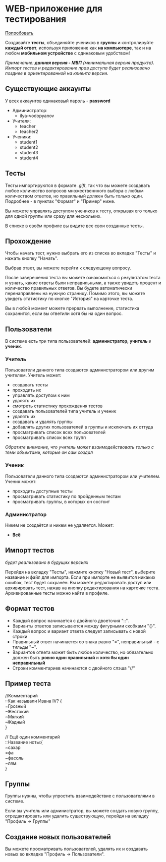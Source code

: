 # WEB-приложение для тестирования  
[Попробовать](https://ilyav.pythonanywhere.com/)

Создавайте **тесты**, объединяйте учеников в **группы** и контролируйте **каждый ответ**, используя приложение как **на компьютере**, так и на любом **мобильном устройстве** с одинаковым удобством!  

*Примечание: **данная версия - МВП** (минимальная версия продукта). 
Импорт тестов и редактирование прав доступа будет реализовано позднее в ориентированной на клиента версии.*  
  
## Существующие аккаунты  
У всех аккаунтов одинаковый пароль - **password**  
* Администратор:  
  * ilya-vodopyanov  
* Учителя: 
  * teacher  
  * teacher2  
* Ученики:  
  * student1  
  * student2  
  * student3  
  * student4  

## Тесты
Тесты импортируются в формате *.gift*, так что вы можете создавать любое количество вопросов множественнного выбора с любым количеством ответов, но правильный должен быть только один. Подробнее - в пунктах "Формат" и "Пример" ниже.

Вы можете управлять доступом учеников к тесту, открывая его только для одной группы или сразу для нескольких.

В списке в своём профиле вы видите все свои созданные тесты.

## Прохождение
Чтобы начать тест, нужно выбрать его из списка во вкладке "Тесты" и нажать кнопку "Начать".

Выбрав ответ, вы можете перейти к следующему вопросу. 

После заверешения теста вы можете ознакомиться с результатом теста и узнать, какие ответы были неправильными, а также увидеть процент и количество правильных ответов. Вы будете автоматически перенаправлены на нужную страницу. Помимо этого, вы можете увидеть статистику по кнопке "История" на карточке теста.

Вы в любой момент можете прервать выполнение, статистика сохранится, если вы ответили хотя бы на один вопрос.

## Пользователи
В системе есть три типа пользователей: **администратор**, **учитель** и **ученик**.

### Учитель

Пользователи данного типа создаются администратором или другим учителем. Учитель может:
  * создавать тесты
  * проходить их
  * управлять доступом к ним
  * удалять их
  * смотреть статистику прохождения тестов
  * создавать пользователей типа учитель и ученик
  * удалять их
  * создавать и удалять группы
  * добавлять других пользователей в группы и исключать их оттуда
  * просматривать список всех пользователей
  * просматривать список всех групп
  
 *Обратите внимание, что учитель может взаимодействовать только с теми объектами, которые он сам создал*


### Ученик

Пользователи данного типа создаются администратором или учителем. Ученик может:
  * проходить доступные тесты
  * просматривать статистику по пройденным тестам
  * просматривать группы, в которых он состоит
  
### Администратор

Никем не создаётся и никем не удаляется. Может:
  * **Всё**
  
## Импорт тестов  
*будет реализовано в будущих версиях*  
  
Перейдя на вкладку "Тесты", нажмите кнопку "Новый тест", выберите название и файл для импорта. Если при импорте не выявится никаких ошибок, тест будет сохранён. Вы можете редактировать доступ или архивировать тест, нажав на кнопку редактирования на карточке теста. Архивированные тесты можно найти в профиле.
  
## Формат тестов
* Каждый вопрос начинается с двойного двоеточия "::". 
* Варианты ответов записываются между фигурными скобками "{}". 
* Каждый вопрос и вариант ответа следует записывать с новой строки
* Правильный ответ начинается со знака равно "=", неправильный - с тильды "~". 
* Вариантов ответа может быть любое количество, но обязательно должен быть **ровно один правильный** и **хотя бы один неправильный**
* Строки комментариев начинаются с двойного слэша "//" 

## Пример теста  

//Комментарий  
::Как называли Ивана IV? {  
    =Грозный  
    ~Жестокий  
    ~Мягкий  
    ~Жадный  
}  
  
// Ещё один комментарий  
::Название ноты:{  
    ~сахар  
    =фа  
    ~фасоль  
    ~лям  
}  

## Группы
Группы нужны, чтобы упростить взаимодействие с пользователями в системе.

Если вы учитель или администратор, вы можете создать новую группу, отредактировать или удалить существующую, перейдя на вкладку "Профиль -> Группы"

## Создание новых пользователей
Вы можете просматривать пользователей, удалять их и создавать новых во вкладке "Профиль -> Пользователи".
